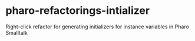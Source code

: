 # pharo-refactorings-intializer
Right-click refactor for generating initializers for instance variables in Pharo Smalltalk
